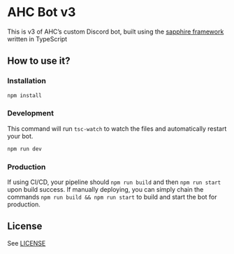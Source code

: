# AHC Bot v3

This is v3 of AHC’s custom Discord bot, built using the [sapphire framework](https://github.com/sapphiredev/framework) written in TypeScript

## How to use it?

### Installation

```sh
npm install
```

### Development

This command will run `tsc-watch` to watch the files and automatically restart your bot.

```sh
npm run dev
```

### Production

If using CI/CD, your pipeline should `npm run build` and then `npm run start` upon build success. If manually deploying, you can simply chain the commands `npm run build && npm run start` to build and start the bot for production.

## License

See [LICENSE](LICENSE)
